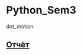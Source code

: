 # Python_Sem3
dot_motion

## [Отчёт](https://github.com/Kompanion8/Python_Sem3/blob/main/dot_motion/dot_motion_readme.pdf)

